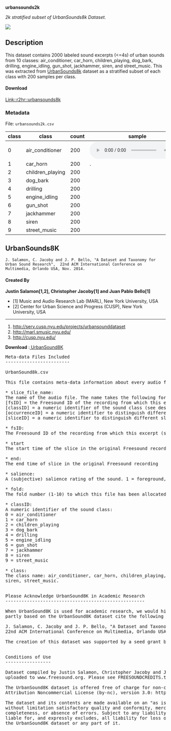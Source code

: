 
 **urbansounds2k**
 
*2k stratified subset of UrbanSounds8k Dataset.*

<p>


<img src="https://img.shields.io/badge/Python-FFD43B?style=for-the-badge&logo=python&logoColor=darkgreen" />


## Description

This dataset contains 2000 labeled sound excerpts (<=4s) of urban sounds from 10 classes: air_conditioner, car_horn, 
children_playing, dog_bark, drilling, engine_idling, gun_shot, jackhammer, siren, and street_music. This was extracted from <a href="https://urbansounddataset.weebly.com/urbansound8k.html" target="_blank">UrbanSounds8k</a> dataset as a stratified subset of each class with 200 samples per class.

#### Download
<a href="https://github.com/sajith-rahim/urbansounds2k/raw/main/urbansounds2k.zip" target="_blank">Link::r2hr::urbansounds8k</a>
<!--a href="https://r2hr-my.sharepoint.com/:u:/g/personal/sr250070_r2hr_onmicrosoft_com/EaEYL0-emr9EockkdrV6jmMBh1-D-2PVxAU4aAUOkGnkyA?e=HLq9mX&download=1" target="_blank">Link::urbansounds8k</a-->


### Metadata

File: `urbansounds2k.csv`

| class | class | count | sample |
|-------|-------|-------|--------|
|   0    |  air_conditioner     |   200    |     <audio src="https://raw.githubusercontent.com/sajith-rahim/urbansounds2k/main/samples/air_conditioner.mp3" controls></audio>   |
|   1    |    car_horn   |    200   |    .    |
|   2   |    children_playing   |    200   |        |
|   3   |    dog_bark   |    200   |        |
|   4   |    drilling   |    200   |        |
|   5    |   engine_idling    |   200    |        |
|   6    |   gun_shot    |   200    |        |
|   7    |   jackhammer    |   200    |        |
|   8    |   siren    |   200    |        |
|   9    |   street_music    |  200     |        |


## UrbanSounds8K
`J. Salamon, C. Jacoby and J. P. Bello, "A Dataset and Taxonomy for Urban Sound Research", 
22nd ACM International Conference on Multimedia, Orlando USA, Nov. 2014.`
#### Created By

**Justin Salamon[1,2], Christopher Jacoby[1] and Juan Pablo Bello[1]**

* [1] Music and Audio Research Lab (MARL), New York University, USA
* [2] Center for Urban Science and Progress (CUSP), New York University, USA
---
1. http://serv.cusp.nyu.edu/projects/urbansounddataset
2. http://marl.smusic.nyu.edu/
3. http://cusp.nyu.edu/


**Download** :<a href="https://urbansounddataset.weebly.com/download-urbansound8k.html" target="_blank"> UrbanSound8K</a>


<pre>
Meta-data Files Included
------------------------

UrbanSound8k.csv

This file contains meta-data information about every audio file in the dataset. This includes:

* slice_file_name: 
The name of the audio file. The name takes the following format: [fsID]-[classID]-[occurrenceID]-[sliceID].wav, where:
[fsID] = the Freesound ID of the recording from which this excerpt (slice) is taken
[classID] = a numeric identifier of the sound class (see description of classID below for further details)
[occurrenceID] = a numeric identifier to distinguish different occurrences of the sound within the original recording
[sliceID] = a numeric identifier to distinguish different slices taken from the same occurrence

* fsID:
The Freesound ID of the recording from which this excerpt (slice) is taken

* start
The start time of the slice in the original Freesound recording

* end:
The end time of slice in the original Freesound recording

* salience:
A (subjective) salience rating of the sound. 1 = foreground, 2 = background.

* fold:
The fold number (1-10) to which this file has been allocated.

* classID:
A numeric identifier of the sound class:
0 = air_conditioner
1 = car_horn
2 = children_playing
3 = dog_bark
4 = drilling
5 = engine_idling
6 = gun_shot
7 = jackhammer
8 = siren
9 = street_music

* class:
The class name: air_conditioner, car_horn, children_playing, dog_bark, drilling, engine_idling, gun_shot, jackhammer, 
siren, street_music.


Please Acknowledge UrbanSound8K in Academic Research
----------------------------------------------------

When UrbanSound8K is used for academic research, we would highly appreciate it if scientific publications of works 
partly based on the UrbanSound8K dataset cite the following publication:

J. Salamon, C. Jacoby and J. P. Bello, "A Dataset and Taxonomy for Urban Sound Research", 
22nd ACM International Conference on Multimedia, Orlando USA, Nov. 2014.

The creation of this dataset was supported by a seed grant by NYU's Center for Urban Science and Progress (CUSP).


Conditions of Use
-----------------

Dataset compiled by Justin Salamon, Christopher Jacoby and Juan Pablo Bello. All files are excerpts of recordings
uploaded to www.freesound.org. Please see FREESOUNDCREDITS.txt for an attribution list.
 
The UrbanSound8K dataset is offered free of charge for non-commercial use only under the terms of the Creative Commons
Attribution Noncommercial License (by-nc), version 3.0: http://creativecommons.org/licenses/by-nc/3.0/
 
The dataset and its contents are made available on an "as is" basis and without warranties of any kind, including 
without limitation satisfactory quality and conformity, merchantability, fitness for a particular purpose, accuracy or 
completeness, or absence of errors. Subject to any liability that may not be excluded or limited by law, NYU is not 
liable for, and expressly excludes, all liability for loss or damage however and whenever caused to anyone by any use of
the UrbanSound8K dataset or any part of it.
</pre>

